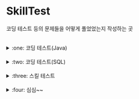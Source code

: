 # SkillTest
코딩 테스트 등의 문제들을 어떻게 풀었었는지 작성하는 곳

<br>

<details>
<summary>:one: 코딩 테스트(Java)</summary>
<div markdown="1">       

- [숫자 문자열과 영단어](https://github.com/Runu09/SkillTest/blob/main/programmers/Test1.java)

- [나이 출력](https://github.com/Runu09/SkillTest/blob/main/programmers/Test2.java)

- [각도기](https://github.com/Runu09/SkillTest/blob/main/programmers/Test3.java)

- [백준 10807번 (개수 세기)](https://github.com/Runu09/SkillTest/blob/main/Baekjoon/Test_1.java)

</div>
</details>

<br>

<details>
<summary>:two: 코딩 테스트(SQL)</summary>
<div markdown="1">       

- [조건별로 분류하여 주문상태 출력하기(Oracle)](https://github.com/Runu09/SkillTest/blob/main/programmers/TestSQL1.sql)

- [서울에 위치한 식당 목록 출력하기(MYSQL)](https://github.com/Runu09/SkillTest/blob/main/programmers/TestSQL2.sql)

- [오랜 기간 보호한 동물(2)(Oracle)](https://github.com/Runu09/SkillTest/blob/main/programmers/TestSQL3.sql)

</div>
</details>

<br>

<details>
<summary>:three: 스킬 테스트</summary>
<div markdown="1">       

- [자연수 뒤집어 배열로 만들기](https://github.com/Runu09/SkillTest/blob/main/programmers/Skill1.java)

</div>
</details>

<br>

<details>
<summary>:four: 심심~~</summary>
<div markdown="1">       

- [거스름돈 구하기](https://github.com/Runu09/SkillTest/blob/main/Runu/Runu1.java)

- [두 수 사이의 숫자들의 합 계산](https://github.com/Runu09/SkillTest/blob/main/Runu/Runu2.java)

- [입력 받은 문자에서 소문자 ‘a’의 개수 구하기](https://github.com/Runu09/SkillTest/blob/main/Runu/Runu3.java)

- [배우 이름으로 영화 찾기](https://github.com/Runu09/SkillTest/blob/main/Runu/Runu4.java)

- [정수 입력](https://github.com/Runu09/SkillTest/blob/main/Runu/Runu5.java)

</div>
</details>
